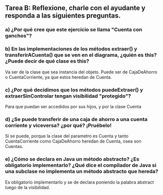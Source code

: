 ## Tarea B: Reflexione, charle con el ayudante y responda a las siguientes preguntas.
### a) ¿Por qué cree que este ejercicio se llama "Cuenta con ganchos"? 

### b) En las implementaciones de los métodos extraer() y transferirACuenta()  que se ven en el diagrama, ¿quién es this?¿Puede decir de qué clase es this?
Va ser de la clase que sea instancia del objeto. Puede ser de CajaDeAhorro o CuentaCorriente, ya que estos heredan de Cuenta.

### c) ¿Por qué decidimos que los métodos puedeExtraer() y extraerSinControlar tengan visibilidad "protegido"?
Para que puedan ser accedidos por sus hijos, y por la clase Cuenta 

### d) ¿Se puede transferir de una caja de ahorro a una cuenta corriente y viceversa? ¿por qué? ¡Pruébelo!
Si se puede, porque la clase del parametro es Cuenta y tanto CuentaCorriente como CajaDeAhorro heredan de Cuenta, osea son Cuentas.

### e) ¿Cómo se declara en Java un método abstracto? ¿Es obligatorio implementarlo? ¿Qué dice el compilador de Java si una subclase no implementa un método abstracto que hereda?
Es obligatorio implementarlo y se de  declara poniendo la palabra abstract luego de la visibilidad. 

